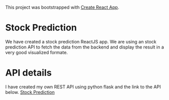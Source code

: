 This project was bootstrapped with [Create React App](https://github.com/facebook/create-react-app).

# Stock Prediction 

We have created a stock prediction ReactJS app. We are using an stock prediction API to fetch the data from
the backend and display the result in a very good visualized formate.

# API details 

I have created my own REST API using python flask and the link to the API below.
[Stock Prediction](https://github.com/Hiteshsaai/ML_StockPrediction_API)
